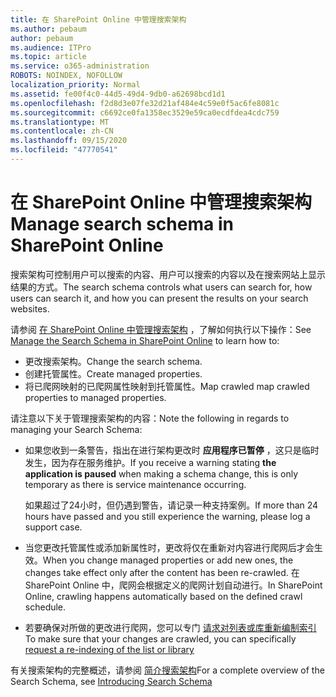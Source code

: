 ```yaml
---
title: 在 SharePoint Online 中管理搜索架构
ms.author: pebaum
author: pebaum
ms.audience: ITPro
ms.topic: article
ms.service: o365-administration
ROBOTS: NOINDEX, NOFOLLOW
localization_priority: Normal
ms.assetid: fe00f4c0-44d5-49d4-9db0-a62698bcd1d1
ms.openlocfilehash: f2d8d3e07fe32d21af484e4c59e0f5ac6fe8081c
ms.sourcegitcommit: c6692ce0fa1358ec3529e59ca0ecdfdea4cdc759
ms.translationtype: MT
ms.contentlocale: zh-CN
ms.lasthandoff: 09/15/2020
ms.locfileid: "47770541"
---
```

# <a name="manage-search-schema-in-sharepoint-online"></a><span data-ttu-id="01a68-102">在 SharePoint Online 中管理搜索架构</span><span class="sxs-lookup"><span data-stu-id="01a68-102">Manage search schema in SharePoint Online</span></span>

<span data-ttu-id="01a68-103">搜索架构可控制用户可以搜索的内容、用户可以搜索的内容以及在搜索网站上显示结果的方式。</span><span class="sxs-lookup"><span data-stu-id="01a68-103">The search schema controls what users can search for, how users can search it, and how you can present the results on your search websites.</span></span> 

<span data-ttu-id="01a68-104">请参阅 [在 SharePoint Online 中管理搜索架构](https://docs.microsoft.com/sharepoint/manage-search-schema) ，了解如何执行以下操作：</span><span class="sxs-lookup"><span data-stu-id="01a68-104">See [Manage the Search Schema in SharePoint Online](https://docs.microsoft.com/sharepoint/manage-search-schema) to learn how to:</span></span> 
- <span data-ttu-id="01a68-105">更改搜索架构。</span><span class="sxs-lookup"><span data-stu-id="01a68-105">Change the search schema.</span></span>
- <span data-ttu-id="01a68-106">创建托管属性。</span><span class="sxs-lookup"><span data-stu-id="01a68-106">Create managed properties.</span></span>
- <span data-ttu-id="01a68-107">将已爬网映射的已爬网属性映射到托管属性。</span><span class="sxs-lookup"><span data-stu-id="01a68-107">Map crawled map crawled properties to managed properties.</span></span>

<span data-ttu-id="01a68-108">请注意以下关于管理搜索架构的内容：</span><span class="sxs-lookup"><span data-stu-id="01a68-108">Note the following in regards to managing your Search Schema:</span></span>

- <span data-ttu-id="01a68-109">如果您收到一条警告，指出在进行架构更改时 **应用程序已暂停** ，这只是临时发生，因为存在服务维护。</span><span class="sxs-lookup"><span data-stu-id="01a68-109">If you receive a warning stating **the application is paused** when making a schema change, this is only temporary as there is service maintenance occurring.</span></span> 

    <span data-ttu-id="01a68-110">如果超过了24小时，但仍遇到警告，请记录一种支持案例。</span><span class="sxs-lookup"><span data-stu-id="01a68-110">If more than 24 hours have passed and you still experience the warning, please log a support case.</span></span>
- <span data-ttu-id="01a68-111">当您更改托管属性或添加新属性时，更改将仅在重新对内容进行爬网后才会生效。</span><span class="sxs-lookup"><span data-stu-id="01a68-111">When you change managed properties or add new ones, the changes take effect only after the content has been re-crawled.</span></span> <span data-ttu-id="01a68-112">在 SharePoint Online 中，爬网会根据定义的爬网计划自动进行。</span><span class="sxs-lookup"><span data-stu-id="01a68-112">In SharePoint Online, crawling happens automatically based on the defined crawl schedule.</span></span>
- <span data-ttu-id="01a68-113">若要确保对所做的更改进行爬网，您可以专门 [请求对列表或库重新编制索引](https://docs.microsoft.com/sharepoint/manage-search-schema#request-re-indexing-of-a-document-library-or-list)</span><span class="sxs-lookup"><span data-stu-id="01a68-113">To make sure that your changes are crawled, you can specifically [request a re-indexing of the list or library](https://docs.microsoft.com/sharepoint/manage-search-schema#request-re-indexing-of-a-document-library-or-list)</span></span> 

<span data-ttu-id="01a68-114">有关搜索架构的完整概述，请参阅 [简介搜索架构](https://blogs.technet.microsoft.com/tothesharepoint/2012/11/25/introducing-search-schema-for-sharepoint-2013/)</span><span class="sxs-lookup"><span data-stu-id="01a68-114">For a complete overview of the Search Schema, see [Introducing Search Schema](https://blogs.technet.microsoft.com/tothesharepoint/2012/11/25/introducing-search-schema-for-sharepoint-2013/)</span></span> 


